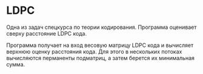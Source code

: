 # LDPC

Одна из задач спецкурса по теории кодирования. Программа оценивает сверху расстояние LDPC кода. 

Программа получает на вход весовую матрицу LDPC кода и вычисляет верхнюю оценку расстояния кода. Для этого в нескольких потоках вычисляются перманенты подматриц, а затем берется их минимальная сумма.
